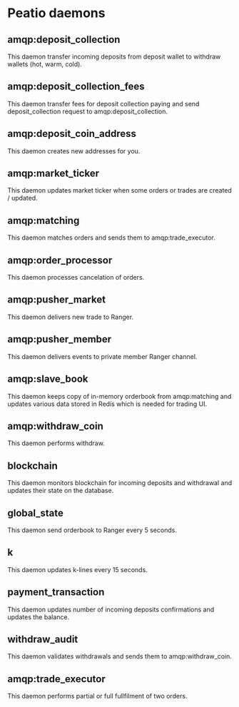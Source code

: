 # Peatio daemons

## amqp:deposit_collection

This daemon transfer incoming deposits from deposit wallet to withdraw wallets (hot, warm, cold).

## amqp:deposit_collection_fees

This daemon transfer fees for deposit collection paying and send deposit_collection request to amqp:deposit_collection.

## amqp:deposit_coin_address

This daemon creates new addresses for you.

## amqp:market_ticker

This daemon updates market ticker when some orders or trades are created / updated.

## amqp:matching

This daemon matches orders and sends them to amqp:trade_executor.

## amqp:order_processor

This daemon processes cancelation of orders.

## amqp:pusher_market

This daemon delivers new trade to Ranger.

## amqp:pusher_member

This daemon delivers events to private member Ranger channel.

## amqp:slave_book

This daemon keeps copy of in-memory orderbook from amqp:matching and updates various data stored in Redis which is needed for trading UI.

## amqp:withdraw_coin

This daemon performs withdraw.

## blockchain

This daemon monitors blockchain for incoming deposits and withdrawal and updates their state on the database.

## global_state

This daemon send orderbook to Ranger every 5 seconds.

## k

This daemon updates k-lines every 15 seconds.

## payment_transaction

This daemon updates number of incoming deposits confirmations and updates the balance.

## withdraw_audit

This daemon validates withdrawals and sends them to amqp:withdraw_coin.

## amqp:trade_executor

This daemon performs partial or full fullfilment of two orders.
